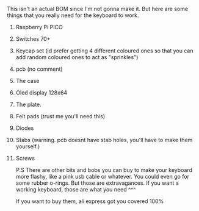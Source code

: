 This isn't an actual BOM since I'm not gonna make it. But here are some things that you really need for the keyboard to work.


1. Raspberry Pi PICO
2. Switches 70+
3. Keycap set (id prefer getting 4 different coloured ones so that you can add random coloured ones to act as "sprinkles")
4. pcb (no comment)
5. The case
6. Oled display 128x64
7. The plate.
8. Felt pads (trust me you'll need this)
9. Diodes
10. Stabs (warning. pcb doesnt have stab holes, you'll have to make them yourself.)
11. Screws

    P.S There are other bits and bobs you can buy to make your keyboard more flashy, like a pink usb cable or whatever. You could even go for some rubber o-rings. But those are extravagances. If you want a working keyboard, those are what you need ^^^

    If you want to buy them, ali express got you covered 100%
